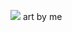![](https://cdn.discordapp.com/attachments/1139842682475249714/1292101448997273600/Untitled493_20241001130238.png?ex=670282bf&is=6701313f&hm=62f6f494d42e9c1ed28ed085c4149f6d75d2794ae7e1e33f51c9948547ae4e53&)
art by me
